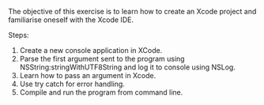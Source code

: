 The objective of this exercise is to learn how to create an Xcode project and familiarise oneself with the Xcode IDE. 

Steps:
1. Create a new console application in XCode.
2. Parse the first argument sent to the program using NSString:stringWithUTF8String and log it to console using NSLog.
3. Learn how to pass an argument in Xcode.
4. Use try catch for error handling.
5. Compile and run the program from command line.
